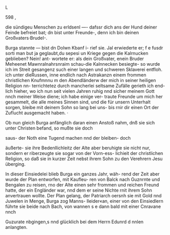 L

598 ,

die sündigeu Menschen zu erldsenl —- dafssr dich ans der
Hund deiner Feinde befreiet bat; dn bist unter Freunde-,
denn ich bin deinen Großvaters·BrudeI-.

Burga stannte — bist dn Dolwn Kbanf i- rief sie.
Jal erwiederte er; f e fusdr sorti man but ja geglaubt,du
sepesi un Kriege gegen die Kalrnucken geblieben? Nein! ant-
wortete er: als dein Großvater, enein Bruder Meheenet
Mawnralnahrsnraim schau-die Kalnnecken besiegte-
so wurde ich im Streit gesangenz such einer langen und
schweren Sklaverei entfloh. ich unter dieRussen, inne endlich
nach Astrakanzn einem frommen christlichen Knufmnnu m
den Abendländerw der mich in seiner heiligen Religion nn-
terrichtetez durch mancherlei seltsame Zufälle gerieth ich end-
lich hieher, wo ich nun seit vielen Jahren ruhig nnd sicher
meinem Gott nnch meiner Weise diene; ich habe einige ver-
traute Freunde um mich her gesammelt, die alle meines
Sinnen sind, und die für unsern Unterhalt sorgen, bleibe
mit deinem Sohn so lang bei uns- bis rnir dir einen Ort
der Zuflucht ausgemacht haben. ·

Ob nun gleich Burga anfänglich daran einen Anstoß
nahm, dnß sie sich unter Christen befand, so mußte sie doch

saus- der Noth eine Tugend machen nnd der bleiben- doch

äußerte- sie ihre Bedenllichleitz der Alte aber beruhigte sie
nicht nur, sondern er riberzeugte sie sogar von der Vorn-ess-
lichieit der christlichen Religion, so daß sie in kurzer Zeit
nebst ihrem Sohn zu den Verehrern Jesu überging.

In dieser Einsiedelei blieb Burga ein ganzes Jahr, wäh-
rend der Zeit aber wurde der Plan entworfen, mit Kaufleu-
ren von Balck nach Guznrnte und Bengalen zu reisen, rno
der Alte einen sehr frommen und reichen Freund hatte, der
ein Engländer war, nnd dem er seine Nichte rnit ihrem Sohn
anvertrauen wollte. Der Plan gelang, der Patriarch oersnh
sie mit Gold nnd Juwelen in Menge, Burga zog Manns-
lleider«an, einer von den Einsiedlern führte sie beide nach
Bach, von wannen s e dann bald mit einer Cnravane nnch

Guzurate nbgingen,s nnd glücklich bei dem Herrn Edunrd
d nnlen anlangten.

